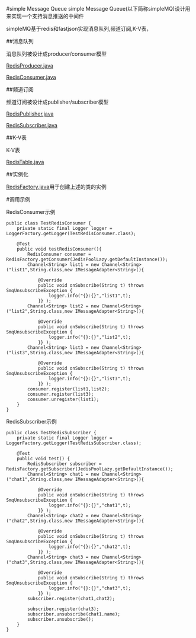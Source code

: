 #simple Message Queue
simple Message Queue(以下简称simpleMQ)设计用来实现一个支持消息推送的中间件

simpleMQ基于redis和fastjson实现消息队列,频道订阅,K-V表，

##消息队列

消息队列被设计成producer/consumer模型

[RedisProducer.java](src/main/java/gu/simplemq/redis/RedisProducer.java )

[RedisConsumer.java](src/main/java/gu/simplemq/redis/RedisConsumer.java )

##频道订阅

频道订阅被设计成publisher/subscriber模型

[RedisPublisher.java](src/main/java/gu/simplemq/redis/RedisPublisher.java )

[RedisSubscriber.java](src/main/java/gu/simplemq/redis/RedisSubscriber.java )

##K-V表

K-V表

[RedisTable.java](src/main/java/gu/simplemq/redis/RedisTable.java )

##实例化

[RedisFactory.java](src/main/java/gu/simplemq/redis/RedisFactory.java )用于创建上述的类的实例

#调用示例

RedisConsumer示例

	public class TestRedisConsumer {
		private static final Logger logger = LoggerFactory.getLogger(TestRedisConsumer.class);

		@Test
		public void testRedisConsumer(){
			RedisConsumer consumer = RedisFactory.getConsumer(JedisPoolLazy.getDefaultInstance());
			Channel<String> list1 = new Channel<String>("list1",String.class,new IMessageAdapter<String>(){
	
				@Override
				public void onSubscribe(String t) throws SmqUnsubscribeException {
					logger.info("{}:{}","list1",t);
				}} );
			Channel<String> list2 = new Channel<String>("list2",String.class,new IMessageAdapter<String>(){
	
				@Override
				public void onSubscribe(String t) throws SmqUnsubscribeException {
					logger.info("{}:{}","list2",t);
				}} );
			Channel<String> list3 = new Channel<String>("list3",String.class,new IMessageAdapter<String>(){
	
				@Override
				public void onSubscribe(String t) throws SmqUnsubscribeException {
					logger.info("{}:{}","list3",t);
				}} );
			consumer.register(list1,list2);
			consumer.register(list3);
			consumer.unregister(list1);
		}
	}

RedisSubscriber示例


	public class TestRedisSubscriber {
		private static final Logger logger = LoggerFactory.getLogger(TestRedisSubscriber.class);
	
		@Test
		public void test() {
			RedisSubscriber subscriber = RedisFactory.getSubscriber(JedisPoolLazy.getDefaultInstance());
			Channel<String> chat1 = new Channel<String>("chat1",String.class,new IMessageAdapter<String>(){
	
				@Override
				public void onSubscribe(String t) throws SmqUnsubscribeException {
					logger.info("{}:{}","chat1",t);
				}} );
			Channel<String> chat2 = new Channel<String>("chat2",String.class,new IMessageAdapter<String>(){
	
				@Override
				public void onSubscribe(String t) throws SmqUnsubscribeException {
					logger.info("{}:{}","chat2",t);
				}} );
			Channel<String> chat3 = new Channel<String>("chat3",String.class,new IMessageAdapter<String>(){
	
				@Override
				public void onSubscribe(String t) throws SmqUnsubscribeException {
					logger.info("{}:{}","chat3",t);
				}} );
			subscriber.register(chat1,chat2);
			
			subscriber.register(chat3);
			subscriber.unsubscribe(chat1.name);
			subscriber.unsubscribe();
		}
	}
